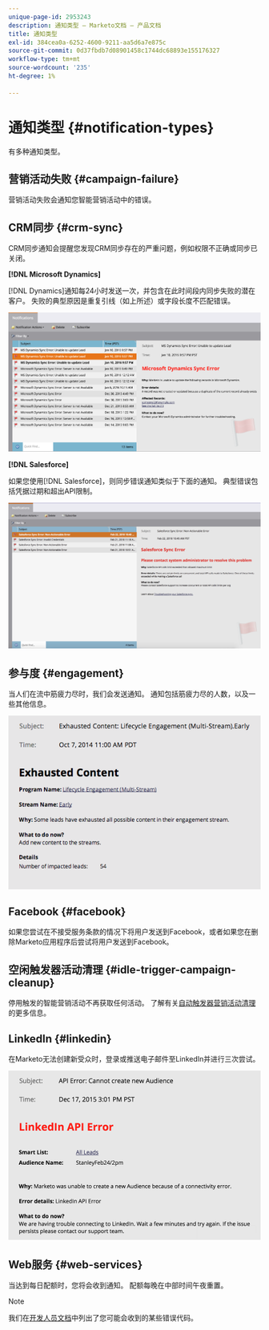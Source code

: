 ```yaml
---
unique-page-id: 2953243
description: 通知类型 — Marketo文档 — 产品文档
title: 通知类型
exl-id: 384cea0a-6252-4600-9211-aa5d6a7e875c
source-git-commit: 0d37fbdb7d08901458c1744dc68893e155176327
workflow-type: tm+mt
source-wordcount: '235'
ht-degree: 1%

---
```


# 通知类型 {#notification-types}

有多种通知类型。

## 营销活动失败  {#campaign-failure}

营销活动失败会通知您智能营销活动中的错误。

## CRM同步 {#crm-sync}

CRM同步通知会提醒您发现CRM同步存在的严重问题，例如权限不正确或同步已关闭。

**[!DNL Microsoft Dynamics]**

[!DNL Dynamics]通知每24小时发送一次，并包含在此时间段内同步失败的潜在客户。 失败的典型原因是重复引线（如上所述）或字段长度不匹配错误。

![](assets/image2016-1-20-11-3a19-3a58.png)

**[!DNL Salesforce]**

如果您使用[!DNL Salesforce]，则同步错误通知类似于下面的通知。 典型错误包括凭据过期和超出API限制。

![](assets/salesforcesyncerror.png)

## 参与度 {#engagement}

当人们在流中筋疲力尽时，我们会发送通知。 通知包括筋疲力尽的人数，以及一些其他信息。

![](assets/image2014-10-14-10-3a57-3a9.png)

## Facebook {#facebook}

如果您尝试在不接受服务条款的情况下将用户发送到Facebook，或者如果您在删除Marketo应用程序后尝试将用户发送到Facebook。

## 空闲触发器活动清理 {#idle-trigger-campaign-cleanup}

停用触发的智能营销活动不再获取任何活动。 了解有关[自动触发器营销活动清理](/help/marketo/product-docs/core-marketo-concepts/smart-campaigns/using-smart-campaigns/automatic-trigger-campaign-cleanup.md)的更多信息。

## LinkedIn {#linkedin}

在Marketo无法创建新受众时，登录或推送电子邮件至LinkedIn并进行三次尝试。

![](assets/linkedin.png)

## Web服务 {#web-services}

当达到每日配额时，您将会收到通知。 配额每晚在中部时间午夜重置。

>[!NOTE]
>
>我们在[开发人员文档](https://experienceleague.adobe.com/zh-hans/docs/marketo-developer/marketo/rest/error-codes)中列出了您可能会收到的某些错误代码。

